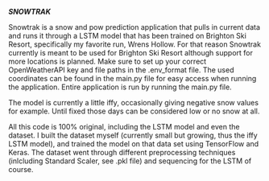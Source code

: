 ***SNOWTRAK***

Snowtrak is a snow and pow prediction application that pulls in current data and runs it through a LSTM model that has been trained on Brighton Ski Resort, specifically my favorite run, Wrens Hollow. For that reason Snowtrak currently is meant to be used for Brighton Ski Resort although support for more locations is planned. Make sure to set up your correct OpenWeatherAPI key and file paths in the .env_format file. The used coordinates can be found in the main.py file for easy access when running the application. Entire application is run by running the main.py file.

The model is currently a little iffy, occasionally giving negative snow values for example. Until fixed those days can be considered low or no snow at all.

All this code is 100% original, including the LSTM model and even the dataset. I built the dataset myself (currently small but growing, thus the iffy LSTM model), and trained the model on that data set using TensorFlow and Keras. The dataset went through different preprocessing techniques (inlcluding Standard Scaler, see .pkl file) and sequencing for the LSTM of course.